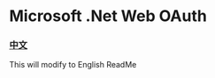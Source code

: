 # Microsoft .Net Web OAuth

### [中文](https://github.com/JinGangRed/Web-NetFramework-OAuth/blob/master/README-cn.md)

This will modify to English ReadMe
